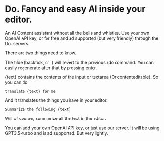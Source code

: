 # Do. Fancy and easy AI inside your editor.

An AI Content assistant without all the bells and whistles. Use your own OpenAI API key, or for free and ad supported (but very friendly) through the Do. servers.

There are two things need to know.

The tilde (backtick, or `) will revert to the previous /do command. You can easily regenerate after that by pressing enter.

{text} contains the contents of the input or textarea (Or contenteditable). So you can do

``` translate {text} for me ```

And it translates the things you have in your editor.

``` Summarize the following {text} ```

Will of course, summarize all the text in the editor.

You can add your own OpenAI API key, or just use our server. It will be using GPT3.5-turbo and is ad supported. But very lightly. 